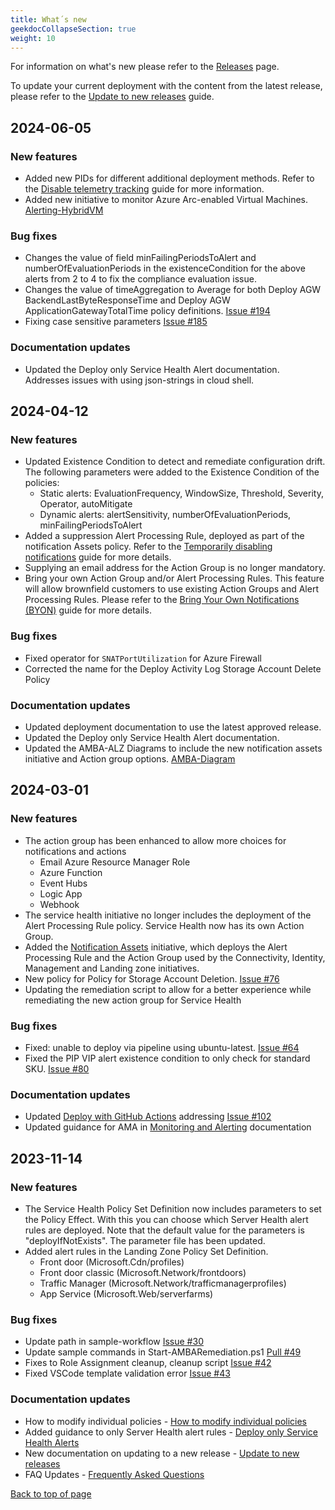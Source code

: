 ```yaml
---
title: What´s new
geekdocCollapseSection: true
weight: 10
---
```


For information on what's new please refer to the [Releases](https://github.com/Azure/azure-monitor-baseline-alerts/releases) page.

To update your current deployment with the content from the latest release, please refer to the [Update to new releases](../../HowTo/UpdateToNewReleases) guide.

## 2024-06-05

### New features

- Added new PIDs for different additional deployment methods. Refer to the [Disable telemetry tracking](../../HowTo/Telemetry) guide for more information.
- Added new initiative to monitor Azure Arc-enabled Virtual Machines. [Alerting-HybridVM](https://github.com/Azure/azure-monitor-baseline-alerts/blob/main/patterns/alz/policySetDefinitions/Deploy-HybridVM-Alerts.json)

### Bug fixes

- Changes the value of field minFailingPeriodsToAlert and numberOfEvaluationPeriods in the existenceCondition for the above alerts from 2 to 4 to fix the compliance evaluation issue.
- Changes the value of timeAggregation to Average for both Deploy AGW BackendLastByteResponseTime and Deploy AGW ApplicationGatewayTotalTime policy definitions. [Issue #194](https://github.com/Azure/azure-monitor-baseline-alerts/issues/194)
- Fixing case sensitive parameters [Issue #185](https://github.com/Azure/azure-monitor-baseline-alerts/issues/185)

### Documentation updates

- Updated the Deploy only Service Health Alert documentation. Addresses issues with using json-strings in cloud shell.

## 2024-04-12

### New features

- Updated Existence Condition to detect and remediate configuration drift. The following parameters were added to the Existence Condition of the policies:
  - Static alerts: EvaluationFrequency, WindowSize, Threshold, Severity, Operator, autoMitigate
  - Dynamic alerts: alertSensitivity, numberOfEvaluationPeriods, minFailingPeriodsToAlert
- Added a suppression Alert Processing Rule, deployed as part of the notification Assets policy. Refer to the [Temporarily disabling notifications](../../HowTo/Temporarily-disabling-notifications) guide for more details.
- Supplying an email address for the Action Group is no longer mandatory.
- Bring your own Action Group and/or Alert Processing Rules. This feature  will allow brownfield customers to use existing Action Groups and Alert Processing Rules. Please refer to the [Bring Your Own Notifications (BYON)](../../HowTo/Bring-your-own-Notifications) guide for more details.

### Bug fixes

- Fixed operator for `SNATPortUtilization` for Azure Firewall
- Corrected the name for the Deploy Activity Log Storage Account Delete Policy

### Documentation updates

- Updated deployment documentation to use the latest approved release.
- Updated the Deploy only Service Health Alert documentation.
- Updated the AMBA-ALZ Diagrams to include the new notification assets initiative and Action group options. [AMBA-Diagram](../../media/AMBA-Diagrams.vsdx)

## 2024-03-01

### New features

- The action group has been enhanced to allow more choices for notifications and actions
  - Email Azure Resource Manager Role
  - Azure Function
  - Event Hubs
  - Logic App
  - Webhook
- The service health initiative no longer includes the deployment of the Alert Processing Rule policy. Service Health now has its own Action Group.
- Added the [Notification Assets](https://raw.githubusercontent.com/Azure/azure-monitor-baseline-alerts/main/patterns/alz/policySetDefinitions/Deploy-Notification-Assets.json) initiative, which deploys the Alert Processing Rule and the Action Group used by the Connectivity, Identity, Management and Landing zone initiatives.
- New policy for Policy for Storage Account Deletion. [Issue #76](https://github.com/Azure/azure-monitor-baseline-alerts/issues/76)
- Updating the remediation script to allow for a better experience while remediating the new action group for Service Health

### Bug fixes

- Fixed: unable to deploy via pipeline using ubuntu-latest. [Issue #64](https://github.com/Azure/azure-monitor-baseline-alerts/issues/64)
- Fixed the PIP VIP alert existence condition to only check for standard SKU. [Issue #80](https://github.com/Azure/azure-monitor-baseline-alerts/issues/80)

### Documentation updates

- Updated [Deploy with GitHub Actions](../deploy/Deploy-with-GitHub-Actions) addressing [Issue #102](https://github.com/Azure/azure-monitor-baseline-alerts/issues/102)
- Updated guidance for AMA in [Monitoring and Alerting](../../Getting-started/Monitoring-and-Alerting) documentation

## 2023-11-14

### New features

- The Service Health Policy Set Definition now includes parameters to set the Policy Effect. With this you can choose which Server Health alert rules are deployed. Note that the default value for the parameters is "deployIfNotExists". The parameter file has been updated.
- Added alert rules in the Landing Zone Policy Set Definition.
  - Front door (Microsoft.Cdn/profiles)
  - Front door classic (Microsoft.Network/frontdoors)
  - Traffic Manager (Microsoft.Network/trafficmanagerprofiles)
  - App Service (Microsoft.Web/serverfarms)

### Bug fixes

- Update path in sample-workflow [Issue #30](https://github.com/Azure/azure-monitor-baseline-alerts/issues/30)
- Update sample commands in Start-AMBARemediation.ps1 [Pull #49](https://github.com/Azure/azure-monitor-baseline-alerts/pull/49)
- Fixes to Role Assignment cleanup, cleanup script [Issue #42](https://github.com/Azure/azure-monitor-baseline-alerts/issues/42)
- Fixed VSCode template validation error [Issue #43](https://github.com/Azure/azure-monitor-baseline-alerts/issues/43)

### Documentation updates

- How to modify individual policies - [How to modify individual policies](../../HowTo/deploy/Introduction-to-deploying-the-ALZ-Pattern/#how-to-modify-individual-policies)
- Added guidance to only Server Health alert rules - [Deploy only Service Health Alerts](../../HowTo/deploy/Deploy-only-Service-Health-Alerts)
- New documentation on updating to a new release - [Update to new releases](../../HowTo/UpdateToNewReleases)
- FAQ Updates - [Frequently Asked Questions](../../Resources//FAQ)

[Back to top of page](.)
